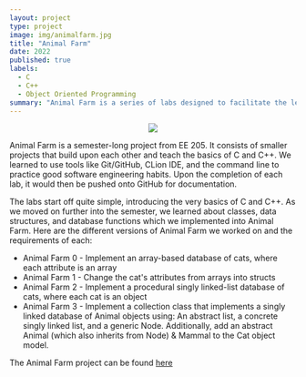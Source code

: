 ```yaml
---
layout: project
type: project
image: img/animalfarm.jpg
title: "Animal Farm"
date: 2022
published: true
labels:
  - C
  - C++
  - Object Oriented Programming
summary: "Animal Farm is a series of labs designed to facilitate the learning of Object-Oriented Programming. Animals are used as objects to teach the basics of C and C++, while also emphasizing the development of good software engineering practices."
---
```

<p align="center">
<img class="img-fluid" src="../img/animalfarm/animalfarm.jpg">
</p>

Animal Farm is a semester-long project from EE 205. It consists of smaller projects that build upon each other and teach the basics of C and C++. We learned to use tools like Git/GitHub, CLion IDE, and the command line to practice good software engineering habits. Upon the completion of each lab, it would then be pushed onto GitHub for documentation.

The labs start off quite simple, introducing the very basics of C and C++. As we moved on further into the semester, we learned about classes, data structures, and database functions which we implemented into Animal Farm. Here are the different versions of Animal Farm we worked on and the requirements of each:
- Animal Farm 0 - Implement an array-based database of cats, where each attribute is an array
- Animal Farm 1 - Change the cat's attributes from arrays into structs
- Animal Farm 2 - Implement a procedural singly linked-list database of cats, where each cat is an object
- Animal Farm 3 - Implement a collection class that implements a singly linked database of Animal objects using: An abstract list, a concrete singly linked list, and a generic Node. Additionally, add an abstract Animal (which also inherits from Node) & Mammal to the Cat object model.

The Animal Farm project can be found [here](https://github.com/byrongs/ee205_lab_08d_animal_farm_1_to_clion.git)
